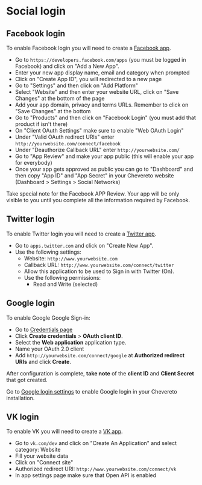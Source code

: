 # Social login

## Facebook login

To enable Facebook login you will need to create a [Facebook app](https://developers.facebook.com/).

- Go to `https://developers.facebook.com/apps` (you must be logged in Facebook) and click on "Add a New App".
- Enter your new app display name, email and category when prompted
- Click on "Create App ID", you will redirected to a new page
- Go to "Settings" and then click on "Add Platform"
- Select "Website" and then enter your website URL, click on "Save Changes" at the bottom of the page
- Add your app domain, privacy and terms URLs. Remember to click on "Save Changes" at the bottom
- Go to "Products" and then click on "Facebook Login" (you must add that product if isn't there)
- On "Client OAuth Settings" make sure to enable "Web OAuth Login"
- Under "Valid OAuth redirect URIs" enter `http://yourwebsite.com/connect/facebook`
- Under "Deauthorize Callback URL" enter `http://yourwebsite.com/`
- Go to "App Review" and make your app public (this will enable your app for everybody)
- Once your app gets approved as public you can go to "Dashboard" and then copy "App ID" and "App Secret" in your Chevereto website (Dashboard > Settings > Social Networks)

Take special note for the Facebook APP Review. Your app will be only visible to you until you complete all the information required by Facebook.

## Twitter login

To enable Twitter login you will need to create a [Twitter app](https://apps.twitter.com/).

- Go to `apps.twitter.com` and click on "Create New App".
- Use the following settings:
  - Website: `http://www.yourwebsite.com`
  - Callback URL: `http://www.yourwebsite.com/connect/twitter`
  - Allow this application to be used to Sign in with Twitter (On).
  - Use the following permissions:
    - Read and Write (selected)

## Google login

To enable Google Google Sign-in:

- Go to [Credentials page](https://console.developers.google.com/apis/credentials)
- Click **Create credentials** > **OAuth client ID**.
- Select the **Web application** application type.
- Name your OAuth 2.0 client
- Add `http://yourwebsite.com/connect/google` at **Authorized redirect URIs** and click **Create**.

After configuration is complete, **take note** of the **client ID** and **Client Secret** that got created.

Go to [Google login settings](../../settings/social-networks.md#google) to enable Google login in your Chevereto installation.

## VK login

To enable VK you will need to create a [VK app](https://vk.com/dev).

- Go to `vk.com/dev` and click on "Create An Application" and select category: Website
- Fill your website data
- Click on "Connect site"
- Authorized redirect URI: `http://www.yourwebsite.com/connect/vk`
- In app settings page make sure that Open API is enabled
